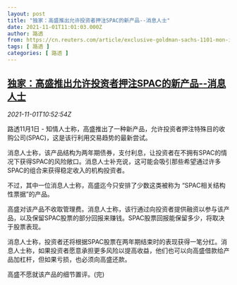 ```yaml
---
layout: post
title: "独家：高盛推出允许投资者押注SPAC的新产品--消息人士"
date: 2021-11-01T11:01:03.000Z
author: 路透
from: https://cn.reuters.com/article/exclusive-goldman-sachs-1101-mon-idCNKBS2HM21F
tags: [ 路透 ]
categories: [ 路透 ]
---
```

<!--1635764463000-->
[独家：高盛推出允许投资者押注SPAC的新产品--消息人士](https://cn.reuters.com/article/exclusive-goldman-sachs-1101-mon-idCNKBS2HM21F)
------

<div>
<div><i>2021-11-01T10:52:54Z</i></div><p>路透11月1日 - 知情人士称，高盛推出了一种新产品，允许投资者押注特殊目的收购公司(SPAC)，这是该行利用交易趋势的最新尝试。</p><p>消息人士称，该产品结构为两年期债券，支付利息，让投资者在不拥有SPAC的情况下获得SPAC的风险敞口。消息人士补充说，这可能会吸引那些希望通过许多SPAC的组合来获得稳定收入的机构投资者。</p><p>不过，其中一位消息人士称，高盛迄今只安排了少数这类被称为 “SPAC相关结构性票据”的产品。</p><p>高盛对该产品不收取管理费。消息人士称，该行通过向投资者提供融资以参与该产品，以及保留SPAC股票的部分回报来赚钱。SPAC股票回报能保留多少，将取决于股票表现。</p><p>消息人士称，投资者还将根据SPAC股票在两年期结束时的表现获得一笔分红。消息人士称，如果投资者愿意承担更多风险以提高收益，他们也可以向高盛借款给产品加杠杆，但如果亏损，也必须向高盛还款。</p><p>高盛不愿就该产品的细节置评。(完)</p>
</div>
